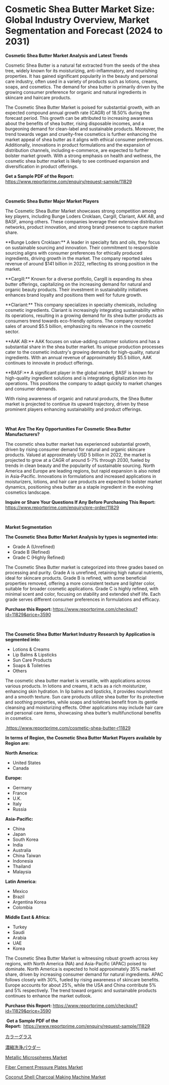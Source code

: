 <p><h1>Cosmetic Shea Butter Market Size: Global Industry Overview, Market Segmentation and Forecast (2024 to 2031)</h1></p><p><strong>Cosmetic Shea Butter Market Analysis and Latest Trends</strong></p>
<p><p>Cosmetic Shea Butter is a natural fat extracted from the seeds of the shea tree, widely known for its moisturizing, anti-inflammatory, and nourishing properties. It has gained significant popularity in the beauty and personal care industry, often used in a variety of products such as lotions, creams, soaps, and cosmetics. The demand for shea butter is primarily driven by the growing consumer preference for organic and natural ingredients in skincare and haircare products. </p><p>The Cosmetic Shea Butter Market is poised for substantial growth, with an expected compound annual growth rate (CAGR) of 18.50% during the forecast period. This growth can be attributed to increasing awareness about the benefits of shea butter, rising disposable incomes, and a burgeoning demand for clean-label and sustainable products. Moreover, the trend towards vegan and cruelty-free cosmetics is further enhancing the market appeal of shea butter as it aligns with ethical consumer preferences. Additionally, innovations in product formulations and the expansion of distribution channels, including e-commerce, are expected to further bolster market growth. With a strong emphasis on health and wellness, the cosmetic shea butter market is likely to see continued expansion and diversification in product offerings.</p></p>
<p><strong>Get a Sample PDF of the Report:&nbsp;</strong> <a href="https://www.reportprime.com/enquiry/request-sample/11829">https://www.reportprime.com/enquiry/request-sample/11829</a></p>
<p>&nbsp;</p>
<p><strong>Cosmetic Shea Butter Major Market Players</strong></p>
<p><p>The Cosmetic Shea Butter Market showcases strong competition among key players, including Bunge Loders Croklaan, Cargill, Clariant, AAK AB, and BASF, among others. These companies leverage their extensive distribution networks, product innovation, and strong brand presence to capture market share.</p><p>**Bunge Loders Croklaan:** A leader in specialty fats and oils, they focus on sustainable sourcing and innovation. Their commitment to responsible sourcing aligns with consumer preferences for ethically produced ingredients, driving growth in the market. The company reported sales revenue of around $141 billion in 2022, reflecting its strong position in the market.</p><p>**Cargill:** Known for a diverse portfolio, Cargill is expanding its shea butter offerings, capitalizing on the increasing demand for natural and organic beauty products. Their investment in sustainability initiatives enhances brand loyalty and positions them well for future growth.</p><p>**Clariant:** This company specializes in specialty chemicals, including cosmetic ingredients. Clariant is increasingly integrating sustainability within its operations, resulting in a growing demand for its shea butter products as consumers trend towards eco-friendly options. The company recorded sales of around $5.5 billion, emphasizing its relevance in the cosmetic sector.</p><p>**AAK AB:** AAK focuses on value-adding customer solutions and has a substantial share in the shea butter market. Its unique production processes cater to the cosmetic industry's growing demands for high-quality, natural ingredients. With an annual revenue of approximately $5.5 billion, AAK continues to innovate in product offerings.</p><p>**BASF:** A significant player in the global market, BASF is known for high-quality ingredient solutions and is integrating digitalization into its operations. This positions the company to adapt quickly to market changes and consumer demands.</p><p>With rising awareness of organic and natural products, the Shea Butter market is projected to continue its upward trajectory, driven by these prominent players enhancing sustainability and product offerings.</p></p>
<p>&nbsp;</p>
<p><strong>What Are The Key Opportunities For Cosmetic Shea Butter Manufacturers?</strong></p>
<p><p>The cosmetic shea butter market has experienced substantial growth, driven by rising consumer demand for natural and organic skincare products. Valued at approximately USD 5 billion in 2022, the market is projected to grow at a CAGR of around 5-7% through 2030, fueled by trends in clean beauty and the popularity of sustainable sourcing. North America and Europe are leading regions, but rapid expansion is also noted in Asia-Pacific. Innovations in formulations and increased applications in moisturizers, lotions, and hair care products are expected to bolster market dynamics, positioning shea butter as a staple ingredient in the evolving cosmetics landscape.</p></p>
<p><strong>Inquire or Share Your Questions If Any Before Purchasing This Report:</strong> <a href="https://www.reportprime.com/enquiry/pre-order/11829">https://www.reportprime.com/enquiry/pre-order/11829</a></p>
<p>&nbsp;</p>
<p><strong>Market Segmentation</strong></p>
<p><strong>The Cosmetic Shea Butter Market Analysis by types is segmented into:</strong></p>
<p><ul><li>Grade A (Unrefined)</li><li>Grade B (Refined)</li><li>Grade C (Highly Refined)</li></ul></p>
<p><p>The Cosmetic Shea Butter market is categorized into three grades based on processing and purity. Grade A is unrefined, retaining high natural nutrients, ideal for skincare products. Grade B is refined, with some beneficial properties removed, offering a more consistent texture and lighter color, suitable for broader cosmetic applications. Grade C is highly refined, with minimal scent and color, focusing on stability and extended shelf life. Each grade serves different consumer preferences in formulations and efficacy.</p></p>
<p><strong>Purchase this Report:&nbsp;</strong><a href="https://www.reportprime.com/checkout?id=11829&price=3590">https://www.reportprime.com/checkout?id=11829&price=3590</a></p>
<p>&nbsp;</p>
<p><strong>The Cosmetic Shea Butter Market Industry Research by Application is segmented into:</strong></p>
<p><ul><li>Lotions & Creams</li><li>Lip Balms & Lipsticks</li><li>Sun Care Products</li><li>Soaps & Toiletries</li><li>Others</li></ul></p>
<p><p>The cosmetic shea butter market is versatile, with applications across various products. In lotions and creams, it acts as a rich moisturizer, enhancing skin hydration. In lip balms and lipsticks, it provides nourishment and a smooth texture. Sun care products utilize shea butter for its protective and soothing properties, while soaps and toiletries benefit from its gentle cleansing and moisturizing effects. Other applications may include hair care and personal care items, showcasing shea butter’s multifunctional benefits in cosmetics.</p></p>
<p><a href="https://www.reportprime.com/cosmetic-shea-butter-r11829">&nbsp;https://www.reportprime.com/cosmetic-shea-butter-r11829</a></p>
<p><strong>In terms of Region, the Cosmetic Shea Butter Market Players available by Region are:</strong></p>
<p>
    <p> <strong> North America: </strong>
        <ul>
            <li>United States</li>
            <li>Canada</li>
        </ul>
        </p> 
    <p> <strong> Europe: </strong>
        <ul>
            <li>Germany</li>
            <li>France</li>
            <li>U.K.</li>
            <li>Italy</li>
            <li>Russia</li>
        </ul>
        </p> 
    <p> <strong> Asia-Pacific: </strong>
        <ul>
            <li>China</li>
            <li>Japan</li>
            <li>South Korea</li>
            <li>India</li>
            <li>Australia</li>
            <li>China Taiwan</li>
            <li>Indonesia</li>
            <li>Thailand</li>
            <li>Malaysia</li>
        </ul>
        </p> 
    <p> <strong> Latin America: </strong>
        <ul>
            <li>Mexico</li>
            <li>Brazil</li>
            <li>Argentina Korea</li>
            <li>Colombia</li>
        </ul>
        </p> 
    <p> <strong> Middle East & Africa: </strong>
        <ul>
            <li>Turkey</li>
            <li>Saudi</li>
            <li>Arabia</li>
            <li>UAE</li>
            <li>Korea</li>
        </ul>
    </p>
    </p>
<p><p>The Cosmetic Shea Butter Market is witnessing robust growth across key regions, with North America (NA) and Asia-Pacific (APAC) poised to dominate. North America is expected to hold approximately 35% market share, driven by increasing consumer demand for natural ingredients. APAC follows closely with 30%, fueled by rising awareness of skincare benefits. Europe accounts for about 25%, while the USA and China contribute 5% and 5% respectively. The trend toward organic and sustainable products continues to enhance the market outlook.</p></p>
<p><strong>Purchase this Report: </strong><a href="https://www.reportprime.com/checkout?id=11829&price=3590">https://www.reportprime.com/checkout?id=11829&price=3590</a></p>
<p>&nbsp;<strong>Get a Sample PDF of the Report:&nbsp;&nbsp;</strong><a href="https://www.reportprime.com/enquiry/request-sample/11829">https://www.reportprime.com/enquiry/request-sample/11829</a></p>
<p><strong></strong></p>
<p><p><a href="https://medium.com/@mariek11927/%E3%82%AB%E3%83%A9%E3%83%BC%E3%82%B0%E3%83%A9%E3%82%B9%E5%B8%82%E5%A0%B4%E3%81%AE%E3%82%B5%E3%82%A4%E3%82%BA-%E5%B8%82%E5%A0%B4%E3%82%BB%E3%82%B0%E3%83%A1%E3%83%B3%E3%83%86%E3%83%BC%E3%82%B7%E3%83%A7%E3%83%B3-%E5%B8%82%E5%A0%B4%E5%8B%95%E5%90%91-%E6%88%90%E9%95%B7%E5%88%86%E6%9E%90%E4%BA%88%E6%B8%AC2031%E5%B9%B4%E3%81%BE%E3%81%A7-36a14437022a?postPublishedType=initial">カラーグラス</a></p><p><a href="https://medium.com/@leigh4852023/%E3%82%B0%E3%83%AD%E3%83%BC%E3%83%90%E3%83%AB%E6%BF%83%E7%B8%AE%E6%B4%97%E5%89%A4%E5%B8%82%E5%A0%B4%E3%81%AF-2024%E5%B9%B4%E3%81%8B%E3%82%892031%E5%B9%B4%E3%81%BE%E3%81%A7%E3%81%AE%E6%9C%9F%E9%96%93%E3%81%AB%E5%B9%B4%E7%8E%8712-9-%E3%81%AE%E6%88%90%E9%95%B7%E3%81%8C%E8%A6%8B%E8%BE%BC%E3%81%BE%E3%82%8C%E3%81%A6%E3%81%84%E3%81%BE%E3%81%99-be7dd3135b9c">濃縮洗浄パウダー</a></p><p><a href="https://issuu.com/reportprime-2/docs/metallic-microspheres-market-size-2_ad6611ccf0ceb5">Metallic Microspheres Market</a></p><p><a href="https://issuu.com/reportprime-2/docs/fiber-cement-pressure-plates-market_5899976beccf7e">Fiber Cement Pressure Plates Market</a></p><p><a href="https://medium.com/@haangelat16/coconut-shell-charcoal-making-machine-market-size-share-analysis-growth-trends-forecasts-075327ca6cf5">Coconut Shell Charcoal Making Machine Market</a></p></p>